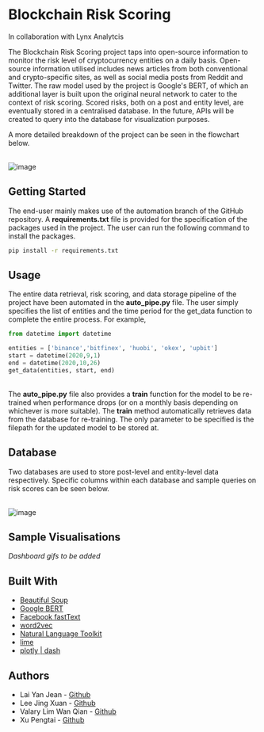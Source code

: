 # Blockchain Risk Scoring
In collaboration with Lynx Analytcis 

The Blockchain Risk Scoring project taps into open-source information to monitor the risk level of cryptocurrency entities on a daily basis. Open-source information utilised includes news articles from both conventional and crypto-specific sites, as well as social media posts from Reddit and Twitter.  The raw model used by the project is Google's BERT, of which an additional layer is built upon the original neural network to cater to the context of risk scoring. Scored risks, both on a post and entity level, are eventually stored in a centralised database. In the future,  APIs will be created to query into the database for visualization purposes.

A more detailed breakdown of the project can be seen in the flowchart below.

  <br/>![image](https://i.postimg.cc/1X6LxnND/Screenshot-2020-11-01-at-1-34-31-PM.png)<br/>


## Getting Started

The end-user mainly makes use of the automation branch of the GitHub repository. A **requirements.txt** file is provided for the specification of the packages used in the project. The user can run the following command to install the packages.

```bash
pip install -r requirements.txt
```

## Usage

The entire data retrieval, risk scoring, and data storage pipeline of the project have been automated in the **auto_pipe.py** file. The user simply specifies the list of entities and the time period for the get_data function to complete the entire process.  For example,

```python
from datetime import datetime

entities = ['binance','bitfinex', 'huobi', 'okex', 'upbit']
start = datetime(2020,9,1)
end = datetime(2020,10,26)
get_data(entities, start, end)
```
<br/>The **auto_pipe.py** file also provides a **train** function for the model to be re-trained when performance drops (or on a monthly basis depending on whichever is more suitable).  The **train** method automatically retrieves data from the database for re-training. The only parameter to be specified is the filepath for the updated model to be stored at. 


## Database

Two databases are used to store post-level and entity-level data respectively. Specific columns within each database and sample queries on risk scores can be seen below.

  <br/>![image](https://i.postimg.cc/3WQW7vfh/Screenshot-2020-11-01-at-2-21-36-PM.png)<br/>



## Sample Visualisations

*Dashboard gifs to be added*


## Built With
- [Beautiful Soup](https://www.crummy.com/software/BeautifulSoup/bs4/doc/) 
- [Google BERT](https://github.com/google-research/bert)
- [Facebook fastText](https://fasttext.cc) 
- [word2vec](https://code.google.com/archive/p/word2vec/)
- [Natural Language Toolkit](https://www.nltk.org) 
- [lime](https://github.com/marcotcr/lime)
- [plotly | dash](https://dash.plotly.com)


## Authors
- Lai Yan Jean -  [Github](https://github.com/laiyanjean)
- Lee Jing Xuan - [Github](https://github.com/leejx9)
- Valary Lim Wan Qian - [Github](https://github.com/ValaryLim)
- Xu Pengtai - [Github](https://github.com/Pengtai9928)

